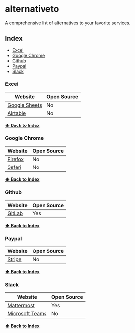 # alternativeto
A comprehensive list of alternatives to your favorite services.

## Index
* [Excel](#excel)
* [Google Chrome](#chrome)
* [Github](#github)
* [Paypal](#paypal)
* [Slack](#slack)

### Excel
Website | Open Source
|---|---|
| [Google Sheets](https://sheets.google.com/) | No |
| [Airtable](https://airtable.com/) | No |

**[⬆ Back to Index](#index)**

### Google Chrome
Website | Open Source
|---|---|
| [Firefox](https://www.mozilla.org/en-US/firefox/new/?redirect_source=firefox-com) | No |
| [Safari](https://www.apple.com/safari/) | No |

**[⬆ Back to Index](#index)**

### Github
Website | Open Source
|---|---|
| [GitLab](https://gitlab.com/) | Yes |

**[⬆ Back to Index](#index)**

### Paypal
Website | Open Source
|---|---|
| [Stripe](https://stripe.com/) | No |

**[⬆ Back to Index](#index)**

### Slack
Website | Open Source
|---|---|
| [Mattermost](https://mattermost.com/) | Yes |
| [Microsoft Teams](https://www.microsoft.com/en-us/microsoft-teams/group-chat-software) | No |

**[⬆ Back to Index](#index)**
